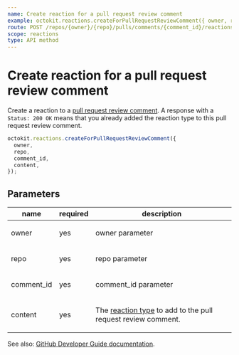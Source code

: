 ```yaml
---
name: Create reaction for a pull request review comment
example: octokit.reactions.createForPullRequestReviewComment({ owner, repo, comment_id, content })
route: POST /repos/{owner}/{repo}/pulls/comments/{comment_id}/reactions
scope: reactions
type: API method
---
```


# Create reaction for a pull request review comment

Create a reaction to a [pull request review comment](https://developer.github.com/v3/pulls/comments/). A response with a `Status: 200 OK` means that you already added the reaction type to this pull request review comment.

```js
octokit.reactions.createForPullRequestReviewComment({
  owner,
  repo,
  comment_id,
  content,
});
```

## Parameters

<table>
  <thead>
    <tr>
      <th>name</th>
      <th>required</th>
      <th>description</th>
    </tr>
  </thead>
  <tbody>
    <tr><td>owner</td><td>yes</td><td>

owner parameter

</td></tr>
<tr><td>repo</td><td>yes</td><td>

repo parameter

</td></tr>
<tr><td>comment_id</td><td>yes</td><td>

comment_id parameter

</td></tr>
<tr><td>content</td><td>yes</td><td>

The [reaction type](https://developer.github.com/v3/reactions/#reaction-types) to add to the pull request review comment.

</td></tr>
  </tbody>
</table>

See also: [GitHub Developer Guide documentation](https://developer.github.com/v3/reactions/#create-reaction-for-a-pull-request-review-comment).
